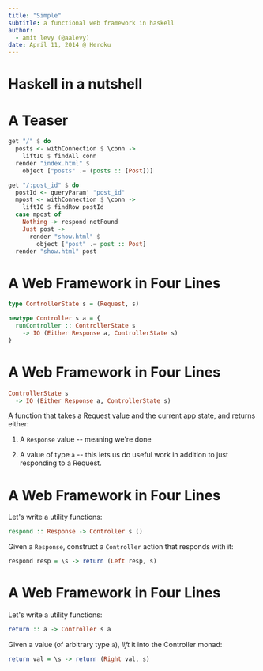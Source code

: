 ```yaml
---
title: "Simple"
subtitle: a functional web framework in haskell
author:
  - amit levy (@aalevy)
date: April 11, 2014 @ Heroku
---
```


# Haskell in a nutshell

# A Teaser

```haskell
get "/" $ do
  posts <- withConnection $ \conn ->
    liftIO $ findAll conn
  render "index.html" $
    object ["posts" .= (posts :: [Post])]

get "/:post_id" $ do
  postId <- queryParam' "post_id"
  mpost <- withConnection $ \conn ->
    liftIO $ findRow postId
  case mpost of
    Nothing -> respond notFound
    Just post ->
      render "show.html" $
        object ["post" .= post :: Post]
  render "show.html" post
```

# A Web Framework in Four Lines

```haskell
type ControllerState s = (Request, s)

newtype Controller s a = {
  runController :: ControllerState s
    -> IO (Either Response a, ControllerState s)  
}
```

# A Web Framework in Four Lines

```haskell
ControllerState s
  -> IO (Either Response a, ControllerState s)  
```

A function that takes a Request value and the current app state, and returns
either:

1. A `Response` value -- meaning we're done

2. A value of type `a` -- this lets us do useful work in addition to just
  responding to a Request.

# A Web Framework in Four Lines

Let's write a utility functions:

```haskell
respond :: Response -> Controller s ()
```

Given a `Response`, construct a `Controller` action that
responds with it:

```haskell
respond resp = \s -> return (Left resp, s)
```

# A Web Framework in Four Lines

Let's write a utility functions:

```haskell
return :: a -> Controller s a
```

Given a value (of arbitrary type `a`), _lift_ it into the Controller monad:

```haskell
return val = \s -> return (Right val, s)
```

